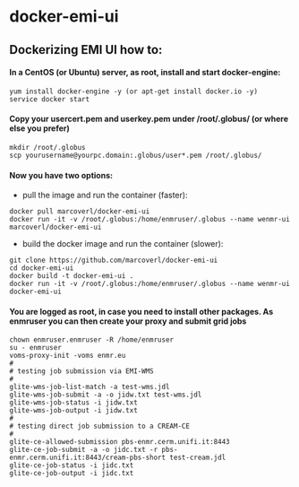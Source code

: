 # docker-emi-ui
## Dockerizing EMI UI how to:
#### In a CentOS (or Ubuntu) server, as root, install and start docker-engine:
```
yum install docker-engine -y (or apt-get install docker.io -y)
service docker start
```
#### Copy your usercert.pem and userkey.pem under /root/.globus/ (or where else you prefer)
```
mkdir /root/.globus
scp yourusername@yourpc.domain:.globus/user*.pem /root/.globus/
```
#### Now you have two options:
- pull the image and run the container (faster):
```
docker pull marcoverl/docker-emi-ui
docker run -it -v /root/.globus:/home/enmruser/.globus --name wenmr-ui marcoverl/docker-emi-ui
```
- build the docker image and run the container (slower):
```
git clone https://github.com/marcoverl/docker-emi-ui
cd docker-emi-ui
docker build -t docker-emi-ui .
docker run -it -v /root/.globus:/home/enmruser/.globus --name wenmr-ui docker-emi-ui
```
#### You are logged as root, in case you need to install other packages. As enmruser you can then create your proxy and submit grid jobs
```
chown enmruser.enmruser -R /home/enmruser
su - enmruser
voms-proxy-init -voms enmr.eu
#
# testing job submission via EMI-WMS
#
glite-wms-job-list-match -a test-wms.jdl
glite-wms-job-submit -a -o jidw.txt test-wms.jdl
glite-wms-job-status -i jidw.txt
glite-wms-job-output -i jidw.txt
#
# testing direct job submission to a CREAM-CE
#
glite-ce-allowed-submission pbs-enmr.cerm.unifi.it:8443
glite-ce-job-submit -a -o jidc.txt -r pbs-enmr.cerm.unifi.it:8443/cream-pbs-short test-cream.jdl
glite-ce-job-status -i jidc.txt
glite-ce-job-output -i jidc.txt
```
